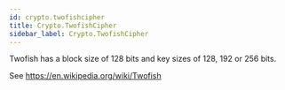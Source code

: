 ```yaml
---
id: crypto.twofishcipher
title: Crypto.TwofishCipher
sidebar_label: Crypto.TwofishCipher
---
```



Twofish has a block size of 128 bits and key sizes of 128, 192 or 256 bits.

See <https://en.wikipedia.org/wiki/Twofish>


